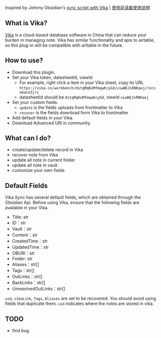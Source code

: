 

Inspired by Johnny Obsidian's [sync script with Vika](https://milinshushe.feishu.cn/docs/doccnSwkXMw7tEQJwmBg72yzpLb) | [使用前请看使用说明](https://github.com/romantic-black/obsidain-vika-sync/blob/master/README_zh.md)

## What is Vika?
[Vika](https://vika.cn) is a cloud-based database software in China that can reduce your burden in managing note. Vika has similar functionality and apis to airtable, so this plug-in will be compatible with aritable in the future.

## How to use?
- Download this plugin.
- Set your Vika token, datasheetId, viewId
  - For example, right click a item in your Vika sheet, copy its URL `https://vika.cn/workbench/dstqMqKoMfmqwKcyGd/viwWEJsRNKaej/recso6avo3jrs`
  - datasheetId should be `dstqMqKoMfmqwKcyGd`, viewId `viwWEJsRNKaej`
- Set your custom fields.
  - `update` is the fields uploads from frontmatter to Vika
  - `recover` is the fields download form Vika to frontmatter
- Add default fields in your Vika.
- Download Advanced URI in community.
  
## What can I do?
- create/update/delete record in Vika
- recover note from Vika
- update all note in current folder
- update all note in vault
- customize your own fields


## Default Fields
Vika Sync has several default fields, which are obtained through the Obsidian Api. Before using Vika, ensure that the following fields are available in your Vika.
- Title: str
- ID：str
- Vault：str
- Content：str
- CreatedTime：str
- UpdatedTime：str
- OBURI：str
- Folder: str
- Aliases：str[]
- Tags：str[]
- OutLinks：str[]
- BackLinks：str[]
- UnresolvedOutLinks：str[]

`uid`, `vikaLink`, `Tags`, `Aliases` are set to be recovered. You should avoid using fields that duplicate them. `uid` indicates where the notes are stored in vika.

## TODO
- find bug.
